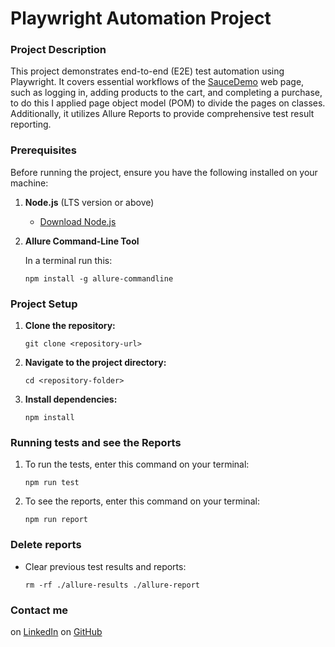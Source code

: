 # Playwright Automation Project

### Project Description
This project demonstrates end-to-end (E2E) test automation using Playwright. It covers essential workflows of the [SauceDemo](https://www.saucedemo.com/v1/) web page, such as logging in, adding products to the cart, and completing a purchase, to do this I applied page object model (POM) to divide the pages on classes. Additionally, it utilizes Allure Reports to provide comprehensive test result reporting.


### Prerequisites
Before running the project, ensure you have the following installed on your machine:

1.  **Node.js** (LTS version or above)
    
    -   [Download Node.js](https://nodejs.org/)
        
2.  **Allure Command-Line Tool**
    
	  In a terminal run this:
	```
	npm install -g allure-commandline
	```

### Project Setup

1.  **Clone the repository:**
    
    ```
    git clone <repository-url>
    ```
    
2.  **Navigate to the project directory:**
    
    ```
    cd <repository-folder>
    ```
    
3.  **Install dependencies:**
	```
	npm install
	```

### Running tests and see the Reports
		

 1. To run the tests, enter this command on your terminal:

	```
	npm run test
	```
	

 2. To see the reports, enter this command on your terminal:
 
	 ```
	 npm run report
	 ```

### Delete reports

 - Clear previous test results and reports:

	```
	rm -rf ./allure-results ./allure-report
	```
### Contact me
on [LinkedIn](https://www.linkedin.com/in/rodrigo-galv%C3%A1n-a5069b22b/)
on [GitHub](https://github.com/rodrigoGalvanDev)